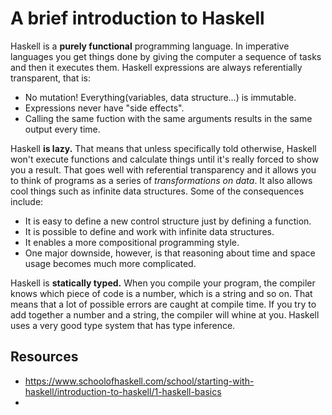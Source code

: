 # A brief introduction to Haskell

Haskell is a **purely functional** programming language. In imperative languages you get things done by giving the computer a sequence of tasks and then it executes them. Haskell expressions are always referentially transparent, that is:

- No mutation! Everything(variables, data structure...) is immutable.
- Expressions never have "side effects".
- Calling the same fuction with the same arguments results in the same output every time.

Haskell **is lazy.** That means that unless specifically told otherwise, Haskell won't execute functions and calculate things until it's really forced to show you a result. That goes well with referential transparency and it allows you to think of programs as a series of *transformations on data*. It also allows cool things such as infinite data structures. Some of the consequences include:

- It is easy to define a new control structure just by defining a function.
- It is possible to define and work with infinite data structures.
- It enables a more compositional programming style.
- One major downside, however, is that reasoning about time and space usage becomes much more complicated.

Haskell is **statically typed.** When you compile your program, the compiler knows which piece of code is a number, which is a string and so on. That means that a lot of possible errors are caught at compile time. If you try to add together a number and a string, the compiler will whine at you. Haskell uses a very good type system that has type inference.













## Resources

- https://www.schoolofhaskell.com/school/starting-with-haskell/introduction-to-haskell/1-haskell-basics
- 